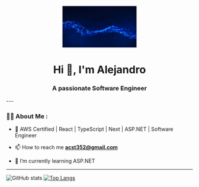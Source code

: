 <div id="header" align="center">
    <img src="https://github.com/acst352/acst352/blob/main/giphy.gif" width="200" />
    <h1 align="center">Hi 👋, I'm Alejandro</h1>
    <h3 align="center">A passionate Software Engineer</h3>
</div>
---

### 👨‍💻 About Me :

- 📝 AWS Certified | React | TypeScript | Next | ASP.NET | Software Engineer

- 📫 How to reach me **acst352@gmail.com**

- 🌱 I’m currently learning ASP.NET

---

![GitHub stats](https://github-readme-stats.vercel.app/api?username=acst352&show_icons=true&theme=transparent)
[![Top Langs](https://github-readme-stats.vercel.app/api/top-langs/?username=acst352&layout=compact&theme=transparent)](https://github.com/anuraghazra/github-readme-stats)
